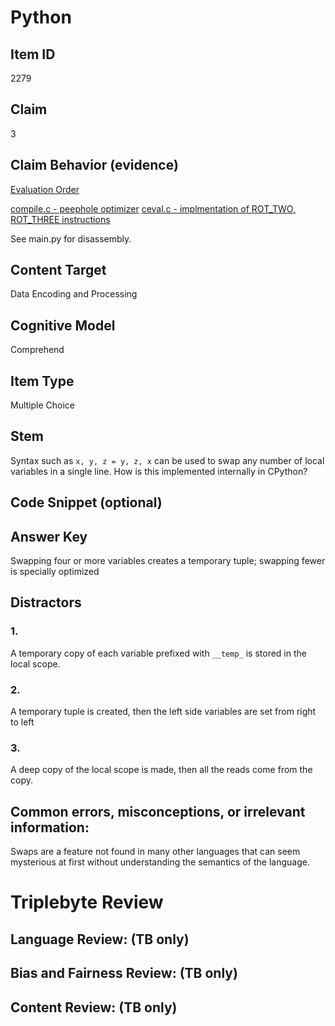 # Python 

## Item ID
2279

## Claim
3

## Claim Behavior (evidence)

[Evaluation Order](https://docs.python.org/3/reference/expressions.html#evaluation-order)

[compile.c - peephole optimizer](https://github.com/python/cpython/blob/db693df3e112c5a61f2cbef63eedce3a36520ded/Python/compile.c#L8202)
[ceval.c - implmentation of ROT_TWO, ROT_THREE instructions](https://github.com/python/cpython/blob/main/Python/ceval.c#L1827)

See main.py for disassembly.

## Content Target
Data Encoding and Processing


## Cognitive Model
Comprehend

## Item Type
Multiple Choice

## Stem

Syntax such as `x, y, z = y, z, x` can be used to swap any number of local variables in a single line. How is this implemented internally in CPython?

## Code Snippet (optional)


## Answer Key

Swapping four or more variables creates a temporary tuple; swapping fewer is specially optimized

## Distractors

### 1.

A temporary copy of each variable prefixed with `__temp_` is stored in the local scope.


### 2.

A temporary tuple is created, then the left side variables are set from right to left


### 3.

A deep copy of the local scope is made, then all the reads come from the copy.


## Common errors, misconceptions, or irrelevant information:

Swaps are a feature not found in many other languages that can seem mysterious at first without understanding the semantics of the language. 


# Triplebyte Review


## Language Review: (TB only)


## Bias and Fairness Review: (TB only)


## Content Review: (TB only)

